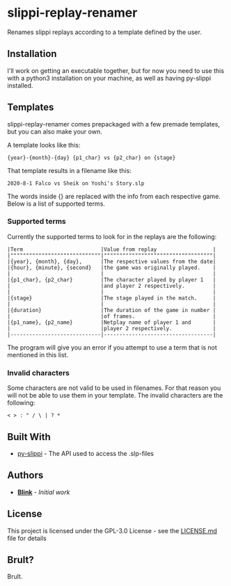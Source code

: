 # slippi-replay-renamer
Renames slippi replays according to a template defined by the user.

## Installation

I'll work on getting an executable together, but for now you need to use this with a python3 installation on your machine, as well as having py-slippi installed.

## Templates

slippi-replay-renamer comes prepackaged with a few premade templates, but you can also make your own.

A template looks like this:
```
{year}-{month}-{day} {p1_char} vs {p2_char} on {stage}
```

That template results in a filename like this:
```
2020-8-1 Falco vs Sheik on Yoshi's Story.slp
```

The words inside {} are replaced with the info from each respective game. Below is a list of supported terms.

### Supported terms

Currently the supported terms to look for in the replays are the following:
```
|Term                         |Value from replay                  |
|"""""""""""""""""""""""""""""|"""""""""""""""""""""""""""""""""""|
|{year}, {month}, {day},      |The respective values from the date|
|{hour}, {minute}, {second}   |the game was originally played.    |
|                             |                                   |
|{p1_char}, {p2_char}         |The character played by player 1   |
|                             |and player 2 respectively.         |
|                             |                                   |
|{stage}                      |The stage played in the match.     |
|                             |                                   |
|{duration}                   |The duration of the game in number |
|                             |of frames.                         |
|{p1_name}, {p2_name}         |Netplay name of player 1 and       |
|                             |player 2 respectively.             |
|-----------------------------|-----------------------------------|
```

The program will give you an error if you attempt to use a term that is not mentioned in this list.

### Invalid characters

Some characters are not valid to be used in filenames. For that reason you will not be able to use them in your template. The invalid characters are the following:
```
< > : " / \ | ? *
```

## Built With

* [py-slippi](https://github.com/hohav/py-slippi) - The API used to access the .slp-files

## Authors

* [**Blink**](https://twitter.com/BlinkSSBM) - *Initial work*

## License

This project is licensed under the GPL-3.0 License - see the [LICENSE.md](LICENSE.md) file for details

## Brult?

Brult.
